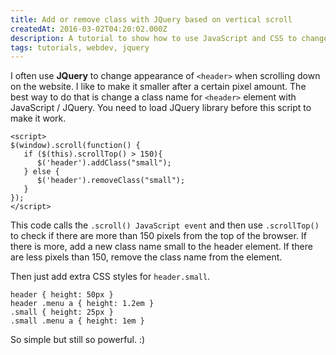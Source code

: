 ```yaml
---
title: Add or remove class with JQuery based on vertical scroll
createdAt: 2016-03-02T04:20:02.000Z
description: A tutorial to show how to use JavaScript and CSS to change the appearance of  when scrolling down on the website.
tags: tutorials, webdev, jquery
---
```


I often use **JQuery** to change appearance of `<header>` when scrolling down on the website. I like to make it smaller after a certain pixel amount. The best way to do that is change a class name for `<header>` element with JavaScript / JQuery. You need to load JQuery library before this script to make it work.

```JQuery
<script>
$(window).scroll(function() {
   if ($(this).scrollTop() > 150){
      $('header').addClass("small");
   } else {
      $('header').removeClass("small");
   }
});
</script>
```

This code calls the `.scroll() JavaScript event` and then use `.scrollTop()` to check if there are more than 150 pixels from the top of the browser. If there is more, add a new class name small to the header element. If there are less pixels than 150, remove the class name from the element.

Then just add extra CSS styles for `header.small`.

```JQuery
header { height: 50px }
header .menu a { height: 1.2em }
.small { height: 25px }
.small .menu a { height: 1em }
```

So simple but still so powerful. :)